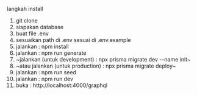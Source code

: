 langkah install

1. git clone
2. siapakan database
3. buat file .env
4. sesuaikan path di .env sesuai di .env.example
5. jalankan : npm install
6. jalankan : npm run generate
7. ~jalankan (untuk development) : npx prisma migrate dev --name init~
8. ~atau jalankan (untuk production) : npx prisma migrate deploy~
9. jalankan : npm run seed
10. jalankan : npm run dev
11. buka : http://localhost:4000/graphql
